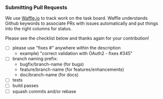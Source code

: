 ### Submitting Pull Requests
We use [Waffle.io](https://waffle.io/ExpressGateway/express-gateway) to track work on the task board. Waffle understands Github keywords to associate PRs with issues automatically and put things into the right columns for status.

Please see the checklist below and thanks again for your contribution!

- [ ] please use "fixes #<Github Issue>" anywhere within the description
  - example) "correct validation with OAuth2 - fixes #345" 
- [ ] branch naming prefix:
  - bugfix/branch-name (for bugs)
  - feature/branch-name (for features/enhancements)
  - doc/branch-name (for docs)
- [ ] tests
- [ ] build passes
- [ ] squash commits and/or rebase
